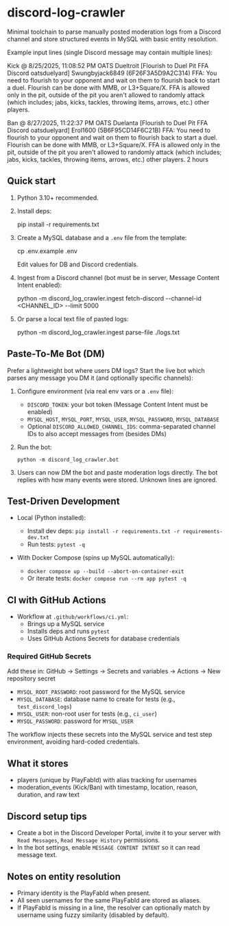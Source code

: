 # discord-log-crawler

Minimal toolchain to parse manually posted moderation logs from a Discord channel and store structured events in MySQL with basic entity resolution.

Example input lines (single Discord message may contain multiple lines):

Kick @ 8/25/2025, 11:08:52 PM OATS Dueltroit [Flourish to Duel Pit FFA Discord oatsduelyard] Swungbyjack6849 (6F26F3A5D9A2C314) FFA: You need to flourish to your opponent and wait on them to flourish back to start a duel. Flourish can be done with MMB, or L3+Square/X. FFA is allowed only in the pit, outside of the pit you aren't allowed to randomly attack (which includes; jabs, kicks, tackles, throwing items, arrows, etc.) other players.

Ban @ 8/27/2025, 11:22:37 PM OATS Duelanta [Flourish to Duel Pit FFA Discord oatsduelyard] Erol1600 (5B6F95CD14F6C21B) FFA: You need to flourish to your opponent and wait on them to flourish back to start a duel. Flourish can be done with MMB, or L3+Square/X. FFA is allowed only in the pit, outside of the pit you aren't allowed to randomly attack (which includes; jabs, kicks, tackles, throwing items, arrows, etc.) other players. 2 hours

## Quick start

1) Python 3.10+ recommended.

2) Install deps:

    pip install -r requirements.txt

3) Create a MySQL database and a `.env` file from the template:

    cp .env.example .env

   Edit values for DB and Discord credentials.

4) Ingest from a Discord channel (bot must be in server, Message Content Intent enabled):

    python -m discord_log_crawler.ingest fetch-discord --channel-id <CHANNEL_ID> --limit 5000

5) Or parse a local text file of pasted logs:

    python -m discord_log_crawler.ingest parse-file ./logs.txt

## Paste-To-Me Bot (DM)

Prefer a lightweight bot where users DM logs? Start the live bot which parses any message you DM it (and optionally specific channels):

1) Configure environment (via real env vars or a `.env` file):

   - `DISCORD_TOKEN`: your bot token (Message Content Intent must be enabled)
   - `MYSQL_HOST`, `MYSQL_PORT`, `MYSQL_USER`, `MYSQL_PASSWORD`, `MYSQL_DATABASE`
   - Optional `DISCORD_ALLOWED_CHANNEL_IDS`: comma-separated channel IDs to also accept messages from (besides DMs)

2) Run the bot:

       python -m discord_log_crawler.bot

3) Users can now DM the bot and paste moderation logs directly. The bot replies with how many events were stored. Unknown lines are ignored.

## Test-Driven Development

- Local (Python installed):
  - Install dev deps: `pip install -r requirements.txt -r requirements-dev.txt`
  - Run tests: `pytest -q`

- With Docker Compose (spins up MySQL automatically):
  - `docker compose up --build --abort-on-container-exit`
  - Or iterate tests: `docker compose run --rm app pytest -q`

## CI with GitHub Actions

- Workflow at `.github/workflows/ci.yml`:
  - Brings up a MySQL service
  - Installs deps and runs `pytest`
  - Uses GitHub Actions Secrets for database credentials

### Required GitHub Secrets

Add these in: GitHub → Settings → Secrets and variables → Actions → New repository secret

- `MYSQL_ROOT_PASSWORD`: root password for the MySQL service
- `MYSQL_DATABASE`: database name to create for tests (e.g., `test_discord_logs`)
- `MYSQL_USER`: non-root user for tests (e.g., `ci_user`)
- `MYSQL_PASSWORD`: password for `MYSQL_USER`

The workflow injects these secrets into the MySQL service and test step environment, avoiding hard-coded credentials.


## What it stores

- players (unique by PlayFabId) with alias tracking for usernames
- moderation_events (Kick/Ban) with timestamp, location, reason, duration, and raw text

## Discord setup tips

- Create a bot in the Discord Developer Portal, invite it to your server with `Read Messages`, `Read Message History` permissions.
- In the bot settings, enable `MESSAGE CONTENT INTENT` so it can read message text.

## Notes on entity resolution

- Primary identity is the PlayFabId when present.
- All seen usernames for the same PlayFabId are stored as aliases.
- If PlayFabId is missing in a line, the resolver can optionally match by username using fuzzy similarity (disabled by default).

